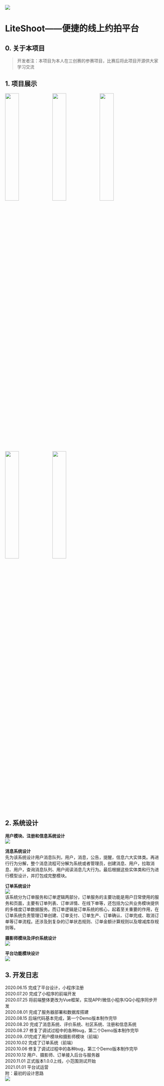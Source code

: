 ![](/static/images/Biglogo.png)
# LiteShoot——便捷的线上约拍平台
## 0. 关于本项目
> 开发者注：本项目为本人在三创赛的参赛项目，比赛后将此项目开源供大家学习交流
## 1. 项目展示
<p float="left">
  <img src="/static/images/Cover.png" width="30%">
  <img src="/static/images/Sign.png" width="30%">
  <img src="/static/images/Home.png" width="30%">
  <img src="/static/images/Message.png" width="30%">
  <img src="/static/images/Me.png" width="30%">
</p>


## 2. 系统设计
**用户模块、注册和信息系统设计**  
<img src="/static/images/Setting01.png">

**消息系统设计**  
先为该系统设计用户消息队列，用户，消息，公告，提醒，信息六大实体类。再进行行为分解，整个消息流程可分解为系统或者管理员，创建消息、用户，拉取消息、用户，查询消息队列、用户阅读消息几大行为。最后根据这些实体类和行为进行模型设计，并打包成完整模块。

**订单系统设计**  
<img src="/static/images/Setting02.png">  
该系统分为订单服务和订单逻辑两部分，订单服务的主要功能是用户日常使用的服务和页面，主要有订单列表、订单详情、在线下单等，还包括为公共业务模块提供的多维度订单数据服务。而订单逻辑是订单系统的核心，起着至关重要的作用，在订单系统负责管理订单创建、订单支付、订单生产、订单确认、订单完成、取消订单等订单流程。还涉及到复杂的订单状态规则、订单金额计算规则以及增减库存规则等。

**摄影师模块及评价系统设计**  
<img src="/static/images/Setting03.png">

**平台功能模块设计**  
<img src="/static/images/Setting04.png">


## 3. 开发日志
2020.06.15 完成了平台设计，小程序注册  
2020.07.20 完成了小程序的前端开发  
2020.07.25 将前端整体更改为Vue框架，实现APP/微信小程序/QQ小程序同步开发  
2020.08.01 完成了服务器部署和数据库搭建  
2020.08.15 后端代码基本完成，第一个Demo版本制作完毕  
2020.08.20 完成了消息系统、评价系统、社区系统、注册和信息系统  
2020.08.27 修复了调试过程中的各种bug，第二个Demo版本制作完毕  
2020.09..01完成了用户模块和摄影师模块（前端）  
2020.10.02 完成了订单系统（前端）  
2020.10.06 修复了调试过程中的各种bug，第三个Demo版本制作完毕  
2020.10.12 用户、摄影师、订单接入后台与服务器  
2020.11.01 正式版本1.0.0上线，小范围测试开始  
2021.01.01 平台试运营  
附：最初的设计思路  
<img src="/static/images/First.png">

